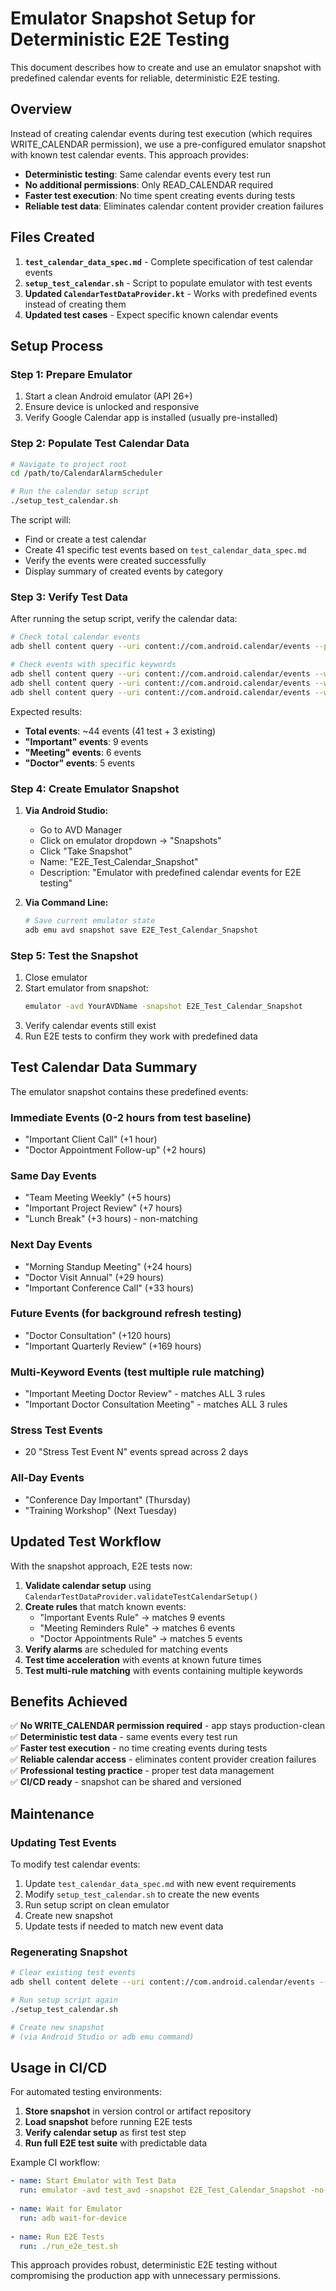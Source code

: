 # Emulator Snapshot Setup for Deterministic E2E Testing

This document describes how to create and use an emulator snapshot with predefined calendar events for reliable, deterministic E2E testing.

## Overview

Instead of creating calendar events during test execution (which requires WRITE_CALENDAR permission), we use a pre-configured emulator snapshot with known test calendar events. This approach provides:

- **Deterministic testing**: Same calendar events every test run
- **No additional permissions**: Only READ_CALENDAR required
- **Faster test execution**: No time spent creating events during tests
- **Reliable test data**: Eliminates calendar content provider creation failures

## Files Created

1. **`test_calendar_data_spec.md`** - Complete specification of test calendar events
2. **`setup_test_calendar.sh`** - Script to populate emulator with test events
3. **Updated `CalendarTestDataProvider.kt`** - Works with predefined events instead of creating them
4. **Updated test cases** - Expect specific known calendar events

## Setup Process

### Step 1: Prepare Emulator

1. Start a clean Android emulator (API 26+)
2. Ensure device is unlocked and responsive
3. Verify Google Calendar app is installed (usually pre-installed)

### Step 2: Populate Test Calendar Data

```bash
# Navigate to project root
cd /path/to/CalendarAlarmScheduler

# Run the calendar setup script
./setup_test_calendar.sh
```

The script will:
- Find or create a test calendar
- Create 41 specific test events based on `test_calendar_data_spec.md`
- Verify the events were created successfully
- Display summary of created events by category

### Step 3: Verify Test Data

After running the setup script, verify the calendar data:

```bash
# Check total calendar events
adb shell content query --uri content://com.android.calendar/events --projection title | wc -l

# Check events with specific keywords
adb shell content query --uri content://com.android.calendar/events --where "title LIKE '%Important%'" --projection title
adb shell content query --uri content://com.android.calendar/events --where "title LIKE '%Meeting%'" --projection title  
adb shell content query --uri content://com.android.calendar/events --where "title LIKE '%Doctor%'" --projection title
```

Expected results:
- **Total events**: ~44 events (41 test + 3 existing)
- **"Important" events**: 9 events
- **"Meeting" events**: 6 events
- **"Doctor" events**: 5 events

### Step 4: Create Emulator Snapshot

1. **Via Android Studio:**
   - Go to AVD Manager
   - Click on emulator dropdown → "Snapshots"
   - Click "Take Snapshot"
   - Name: "E2E_Test_Calendar_Snapshot"
   - Description: "Emulator with predefined calendar events for E2E testing"

2. **Via Command Line:**
   ```bash
   # Save current emulator state
   adb emu avd snapshot save E2E_Test_Calendar_Snapshot
   ```

### Step 5: Test the Snapshot

1. Close emulator
2. Start emulator from snapshot:
   ```bash
   emulator -avd YourAVDName -snapshot E2E_Test_Calendar_Snapshot
   ```
3. Verify calendar events still exist
4. Run E2E tests to confirm they work with predefined data

## Test Calendar Data Summary

The emulator snapshot contains these predefined events:

### Immediate Events (0-2 hours from test baseline)
- "Important Client Call" (+1 hour)
- "Doctor Appointment Follow-up" (+2 hours)

### Same Day Events  
- "Team Meeting Weekly" (+5 hours)
- "Important Project Review" (+7 hours)
- "Lunch Break" (+3 hours) - non-matching

### Next Day Events
- "Morning Standup Meeting" (+24 hours)
- "Doctor Visit Annual" (+29 hours) 
- "Important Conference Call" (+33 hours)

### Future Events (for background refresh testing)
- "Doctor Consultation" (+120 hours)
- "Important Quarterly Review" (+169 hours)

### Multi-Keyword Events (test multiple rule matching)
- "Important Meeting Doctor Review" - matches ALL 3 rules
- "Important Doctor Consultation Meeting" - matches ALL 3 rules

### Stress Test Events
- 20 "Stress Test Event N" events spread across 2 days

### All-Day Events
- "Conference Day Important" (Thursday)
- "Training Workshop" (Next Tuesday)

## Updated Test Workflow

With the snapshot approach, E2E tests now:

1. **Validate calendar setup** using `CalendarTestDataProvider.validateTestCalendarSetup()`
2. **Create rules** that match known events:
   - "Important Events Rule" → matches 9 events
   - "Meeting Reminders Rule" → matches 6 events
   - "Doctor Appointments Rule" → matches 5 events
3. **Verify alarms** are scheduled for matching events
4. **Test time acceleration** with events at known future times
5. **Test multi-rule matching** with events containing multiple keywords

## Benefits Achieved

✅ **No WRITE_CALENDAR permission required** - app stays production-clean  
✅ **Deterministic test data** - same events every test run  
✅ **Faster test execution** - no time creating events during tests  
✅ **Reliable calendar access** - eliminates content provider creation failures  
✅ **Professional testing practice** - proper test data management  
✅ **CI/CD ready** - snapshot can be shared and versioned  

## Maintenance

### Updating Test Events

To modify test calendar events:

1. Update `test_calendar_data_spec.md` with new event requirements
2. Modify `setup_test_calendar.sh` to create the new events
3. Run setup script on clean emulator
4. Create new snapshot
5. Update tests if needed to match new event data

### Regenerating Snapshot

```bash
# Clear existing test events
adb shell content delete --uri content://com.android.calendar/events --where "title LIKE 'Important%' OR title LIKE '%Meeting%' OR title LIKE 'Doctor%' OR title LIKE 'Stress Test%'"

# Run setup script again
./setup_test_calendar.sh

# Create new snapshot
# (via Android Studio or adb emu command)
```

## Usage in CI/CD

For automated testing environments:

1. **Store snapshot** in version control or artifact repository
2. **Load snapshot** before running E2E tests
3. **Verify calendar setup** as first test step
4. **Run full E2E test suite** with predictable data

Example CI workflow:
```yaml
- name: Start Emulator with Test Data
  run: emulator -avd test_avd -snapshot E2E_Test_Calendar_Snapshot -no-window &
  
- name: Wait for Emulator
  run: adb wait-for-device
  
- name: Run E2E Tests
  run: ./run_e2e_test.sh
```

This approach provides robust, deterministic E2E testing without compromising the production app with unnecessary permissions.
